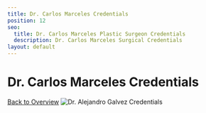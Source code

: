 ```yaml
---
title: Dr. Carlos Marceles Credentials
position: 12
seo:
  title: Dr. Carlos Marceles Plastic Surgeon Credentials
  description: Dr. Carlos Marceles Surgical Credentials
layout: default
---
```


<div class='wrap'>
<div class='section u-py6 u-alignCenter'>
<h1>Dr. Carlos Marceles Credentials</h1>
<a href='/plastic-surgeries/dr-carlos-marceles'>Back to Overview</a>
<img class='u-pt4' src='/uploads/dr-marceles-credentials.png' alt='Dr. Alejandro Galvez Credentials'>
</div>
</div>

